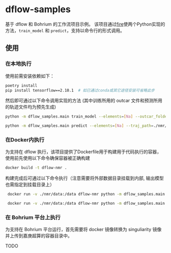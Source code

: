 # dflow-samples

基于 dflow 和 Bohrium 的工作流项目示例。
该项目通过[fire](https://github.com/google/python-fire)使两个Python实现的方法，`train_model` 和 `predict`，支持以命令行的形式调用。

## 使用

### 在本地执行
使用前需安装依赖如下：

```bash
poetry install
pip install tensorflow==2.10.1  # 如已通过conda或其它途径安装可省略此步
```

然后即可通过以下命令调用实现的方法 (其中训练所用的 outcar 文件和预测所用的轨迹文件均为预先生成)

```bash
python -m dflow_samples.main train_model --elements=[Na] --outcar_folders="['./nmr/data/p6322', './nmr/data/p63mcm']"

python -m dflow_samples.main predict --elements=[Na] --traj_path=./nmr/data/predict_fcshifts_example.xyz --model=./out/model 
```

### 在Docker内执行

为支持在 dflow 执行，该项目提供了Dockerfile用于构建用于代码执行的容器，使用前先使用以下命令确保容器被正确构建

```bash
docker build -t dflow-nmr .
```

构建完成后可通过以下命令执行（注意需要将外部数据目录挂载到内部, 输出模型也需指定到挂载目录上）

```bash
 docker run -v ./nmr/data:/data dflow-nmr python -m dflow_samples.main train_model --elements=[Na] --outcar_folders="['/data/p6322', '/data/p63mcm']" --out_dir /data/out

 docker run -v ./nmr/data:/data dflow-nmr python -m dflow_samples.main predict --elements=[Na] --traj_path=/data/predict_fcshifts_example.xyz --model=/data/out/model
```

### 在 Bohrium 平台上执行

为支持在 Bohrium 平台运行，首先需要将 docker 镜像转换为 singuliarity 镜像并上传到嘉庚超算的容器目录中。

TODO
